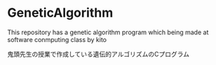 # GeneticAlgorithm
This repository has a genetic algorithm program which being made at software conmputing class by kito

鬼頭先生の授業で作成している遺伝的アルゴリズムのCプログラム
